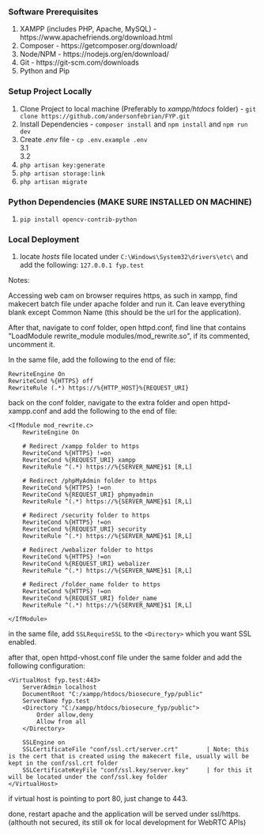 <h3>Software Prerequisites</h3>
<ol>
    <li> XAMPP (includes PHP, Apache, MySQL) - https://www.apachefriends.org/download.html </li>
    <li> Composer - https://getcomposer.org/download/ </li>
    <li> Node/NPM - https://nodejs.org/en/download/ </li>
    <li> Git - https://git-scm.com/downloads </li>
    <li> Python and Pip </li>
</ol>

<h3>Setup Project Locally</h3>

1. Clone Project to local machine (Preferably to <em>xampp/htdocs</em> folder) - `git clone https://github.com/andersonfebrian/FYP.git`  
2. Install Dependencies - `composer install` and `npm install` and `npm run dev`
3. Create <em>.env</em> file - `cp .env.example .env`  
    3.1  
    3.2
4. `php artisan key:generate`  
5. `php artisan storage:link`
6. `php artisan migrate`  

<h3>Python Dependencies (MAKE SURE INSTALLED ON MACHINE) </h3>  

1. `pip install opencv-contrib-python`

<h3>Local Deployment</h3>  

1. locate <em>hosts</em> file located under `C:\Windows\System32\drivers\etc\` and add the following: `127.0.0.1 fyp.test`  


Notes:

Accessing web cam on browser requires https, as such in xampp, find makecert batch file under apache folder and run it. Can leave everything blank except Common Name (this should be the url for the application).

After that, navigate to conf folder, open httpd.conf, find line that contains "LoadModule rewrite_module modules/mod_rewrite.so", if its commented, uncomment it.

In the same file, add the following to the end of file:

```
RewriteEngine On 
RewriteCond %{HTTPS} off 
RewriteRule (.*) https://%{HTTP_HOST}%{REQUEST_URI}
```

back on the conf folder, navigate to the extra folder and open httpd-xampp.conf and add the following to the end of file:

```
<IfModule mod_rewrite.c>
    RewriteEngine On

    # Redirect /xampp folder to https
    RewriteCond %{HTTPS} !=on
    RewriteCond %{REQUEST_URI} xampp
    RewriteRule ^(.*) https://%{SERVER_NAME}$1 [R,L]

    # Redirect /phpMyAdmin folder to https
    RewriteCond %{HTTPS} !=on
    RewriteCond %{REQUEST_URI} phpmyadmin
    RewriteRule ^(.*) https://%{SERVER_NAME}$1 [R,L]

    # Redirect /security folder to https
    RewriteCond %{HTTPS} !=on
    RewriteCond %{REQUEST_URI} security
    RewriteRule ^(.*) https://%{SERVER_NAME}$1 [R,L]

    # Redirect /webalizer folder to https
    RewriteCond %{HTTPS} !=on
    RewriteCond %{REQUEST_URI} webalizer
    RewriteRule ^(.*) https://%{SERVER_NAME}$1 [R,L]

    # Redirect /folder_name folder to https
    RewriteCond %{HTTPS} !=on
    RewriteCond %{REQUEST_URI} folder_name
    RewriteRule ^(.*) https://%{SERVER_NAME}$1 [R,L]

</IfModule>
```

in the same file, add `SSLRequireSSL` to the `<Directory>` which you want SSL enabled.

after that, open httpd-vhost.conf file under the same folder and add the following configuration:

```
<VirtualHost fyp.test:443>
	ServerAdmin localhost
	DocumentRoot "C:/xampp/htdocs/biosecure_fyp/public"
	ServerName fyp.test
	<Directory "C:/xampp/htdocs/biosecure_fyp/public">
		Order allow,deny
		Allow from all
	</Directory>
	
	SSLEngine on
	SSLCertificateFile "conf/ssl.crt/server.crt"        | Note: this is the cert that is created using the makecert file, usually will be kept in the conf/ssl.crt folder
	SSLCertificateKeyFile "conf/ssl.key/server.key"     | for this it will be located under the conf/ssl.key folder
</VirtualHost>
```

if virtual host is pointing to port 80, just change to 443.

done, restart apache and the application will be served under ssl/https. (althouth not secured, its still ok for local development for WebRTC APIs)
